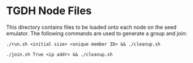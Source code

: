 # TGDH Node Files
This directory contains files to be loaded onto each node on the seed emulator.
The following commands are used to generate a group and join:
```
./run.sh <initial size> <unique member ID> && ./cleanup.sh
```
```
./join.sh True <ip addr> && ./cleanup.sh
```
